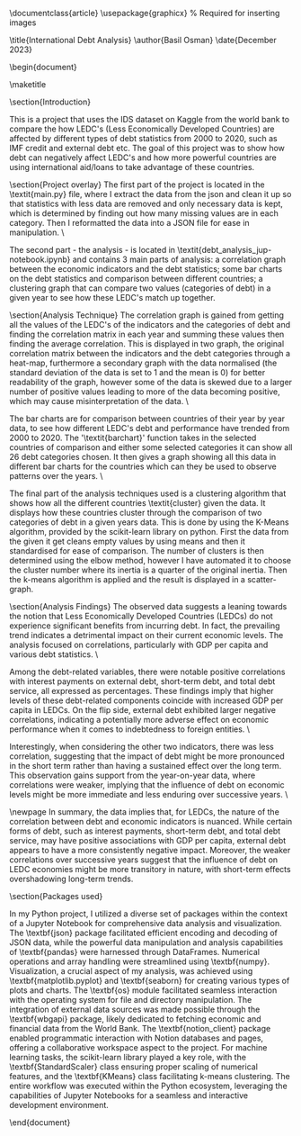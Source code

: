 \documentclass{article}
\usepackage{graphicx} % Required for inserting images

\title{International Debt Analysis}
\author{Basil Osman}
\date{December 2023}

\begin{document}

\maketitle

\section{Introduction}

This is a project that uses the IDS dataset on Kaggle from the world bank to compare the how LEDC's (Less Economically Developed Countries) are affected by different types of debt statistics from 2000 to 2020, such as IMF credit and external debt etc. The goal of this project was to show how debt can negatively affect LEDC's and how more powerful countries are using international aid/loans to take advantage of these countries.

\section{Project overlay}
The first part of the project is located in the \textit{main.py} file, where I extract the data from the json and clean it up so that statistics with less data are removed and only necessary data is kept, which is determined by finding out how many missing values are in each category. Then I reformatted the data into a JSON file for ease in manipulation. \\

The second part - the analysis - is located in \textit{debt\_analysis\_jup-notebook.ipynb} and contains 3 main parts of analysis: a correlation graph between the economic indicators and the debt statistics; some bar charts on the debt statistics and comparison between different countries; a clustering graph that can compare two values (categories of debt) in a given year to see how these LEDC's match up together.

\section{Analysis Technique}
The correlation graph is gained from getting all the values of the LEDC's of the indicators and the categories of debt and finding the correlation matrix in each year and summing these values then finding the average correlation. This is displayed in two graph, the original correlation matrix between the indicators and the debt categories through a heat-map, furthermore a secondary graph with the data normalised (the standard deviation of the data is set to 1 and the mean is 0) for better readability of the graph, however some of the data is skewed due to a larger number of positive values leading to more of the data becoming positive, which may cause misinterpretation of the data. \\

The bar charts are for comparison between countries of their year by year data, to see how different LEDC's debt and performance have trended from 2000 to 2020. The '\textit{barchart}' function takes in the selected countries of comparison and either some selected categories it can show all 26 debt categories chosen. It then gives a graph showing all this data in different bar charts for the countries which can they be used to observe patterns over the years. \\

The final part of the analysis techniques used is a clustering algorithm that shows how all the different countries \textit{cluster} given the data. It displays how these countries cluster through the comparison of two categories of debt in a given years data. This is done by using the K-Means algorithm, provided by the scikit-learn library on python. First the data from the given it get cleans empty values by using means and then it standardised for ease of comparison. The number of clusters is then determined using the elbow method, however I have automated it to choose the cluster number where its inertia is a quarter of the original inertia. Then the k-means algorithm is applied and the result is displayed in a scatter-graph.

\section{Analysis Findings}
The observed data suggests a leaning towards the notion that Less Economically Developed Countries (LEDCs) do not experience significant benefits from incurring debt. In fact, the prevailing trend indicates a detrimental impact on their current economic levels. The analysis focused on correlations, particularly with GDP per capita and various debt statistics. \\

Among the debt-related variables, there were notable positive correlations with interest payments on external debt, short-term debt, and total debt service, all expressed as percentages. These findings imply that higher levels of these debt-related components coincide with increased GDP per capita in LEDCs. On the flip side, external debt exhibited larger negative correlations, indicating a potentially more adverse effect on economic performance when it comes to indebtedness to foreign entities. \\

Interestingly, when considering the other two indicators, there was less correlation, suggesting that the impact of debt might be more pronounced in the short term rather than having a sustained effect over the long term. This observation gains support from the year-on-year data, where correlations were weaker, implying that the influence of debt on economic levels might be more immediate and less enduring over successive years. \\

\newpage
In summary, the data implies that, for LEDCs, the nature of the correlation between debt and economic indicators is nuanced. While certain forms of debt, such as interest payments, short-term debt, and total debt service, may have positive associations with GDP per capita, external debt appears to have a more consistently negative impact. Moreover, the weaker correlations over successive years suggest that the influence of debt on LEDC economies might be more transitory in nature, with short-term effects overshadowing long-term trends.

\section{Packages used}

In my Python project, I utilized a diverse set of packages within the context of a Jupyter Notebook for comprehensive data analysis and visualization. The \textbf{json} package facilitated efficient encoding and decoding of JSON data, while the powerful data manipulation and analysis capabilities of \textbf{pandas} were harnessed through DataFrames. Numerical operations and array handling were streamlined using \textbf{numpy}. Visualization, a crucial aspect of my analysis, was achieved using \textbf{matplotlib.pyplot} and \textbf{seaborn} for creating various types of plots and charts. The \textbf{os} module facilitated seamless interaction with the operating system for file and directory manipulation. The integration of external data sources was made possible through the \textbf{wbgapi} package, likely dedicated to fetching economic and financial data from the World Bank. The \textbf{notion\_client} package enabled programmatic interaction with Notion databases and pages, offering a collaborative workspace aspect to the project. For machine learning tasks, the scikit-learn library played a key role, with the \textbf{StandardScaler} class ensuring proper scaling of numerical features, and the \textbf{KMeans} class facilitating k-means clustering. The entire workflow was executed within the Python ecosystem, leveraging the capabilities of Jupyter Notebooks for a seamless and interactive development environment.

\end{document}